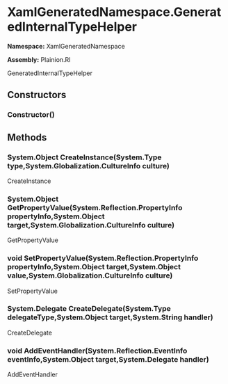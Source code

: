 
# XamlGeneratedNamespace.GeneratedInternalTypeHelper

**Namespace:** XamlGeneratedNamespace

**Assembly:** Plainion.RI

GeneratedInternalTypeHelper


## Constructors

### Constructor()


## Methods

### System.Object CreateInstance(System.Type type,System.Globalization.CultureInfo culture)

CreateInstance

### System.Object GetPropertyValue(System.Reflection.PropertyInfo propertyInfo,System.Object target,System.Globalization.CultureInfo culture)

GetPropertyValue

### void SetPropertyValue(System.Reflection.PropertyInfo propertyInfo,System.Object target,System.Object value,System.Globalization.CultureInfo culture)

SetPropertyValue

### System.Delegate CreateDelegate(System.Type delegateType,System.Object target,System.String handler)

CreateDelegate

### void AddEventHandler(System.Reflection.EventInfo eventInfo,System.Object target,System.Delegate handler)

AddEventHandler
